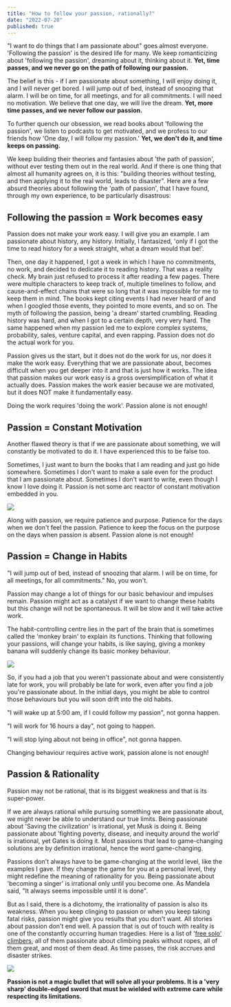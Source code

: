 ```yaml
---
title: "How to follow your passion, rationally?"
date: "2022-07-20"
published: true
---
```


"I want to do things that I am passionate about" goes almost everyone. 'Following the passion' is the desired life for many. We keep romanticizing about 'following the passion', dreaming about it, thinking about it. **Yet, time passes, and we never go on the path of following our passion.**

The belief is this - if I am passionate about something, I will enjoy doing it, and I will never get bored. I will jump out of bed, instead of snoozing that alarm. I will be on time, for all meetings, and for all commitments. I will need no motivation. We believe that one day, we will live the dream. **Yet, more time passes, and we never follow our passion.**

To further quench our obsession, we read books about 'following the passion', we listen to podcasts to get motivated, and we profess to our friends how 'One day, I will follow my passion.' **Yet, we don't do it, and time keeps on passing.**

We keep building their theories and fantasies about 'the path of passion', without ever testing them out in the real world. And if there is one thing that almost all humanity agrees on, it is this: "building theories without testing, and then applying it to the real world, leads to disaster". Here are a few absurd theories about following the 'path of passion', that I have found, through my own experience, to be particularly disastrous:

## Following the passion = Work becomes easy

Passion does not make your work easy. I will give you an example. I am passionate about history, any history. Initially, I fantasized, 'only if I got the time to read history for a week straight, what a dream would that be!'.

Then, one day it happened, I got a week in which I have no commitments, no work, and decided to dedicate it to reading history. That was a reality check. My brain just refused to process it after reading a few pages. There were multiple characters to keep track of, multiple timelines to follow, and cause-and-effect chains that were so long that it was impossible for me to keep them in mind. The books kept citing events I had never heard of and when I googled those events, they pointed to more events, and so on. The myth of following the passion, being 'a dream' started crumbling. Reading history was hard, and when I got to a certain depth, very very hard. The same happened when my passion led me to explore complex systems, probability, sales, venture capital, and even rapping. Passion does not do the actual work for you.

Passion gives us the start, but it does not do the work for us, nor does it make the work easy. Everything that we are passionate about, becomes difficult when you get deeper into it and that is just how it works. The idea that passion makes our work easy is a gross oversimplification of what it actually does. Passion makes the work easier because we are motivated, but it does NOT make it fundamentally easy.

Doing the work requires 'doing the work'. Passion alone is not enough!

## Passion = Constant Motivation

Another flawed theory is that if we are passionate about something, we will constantly be motivated to do it. I have experienced this to be false too.

Sometimes, I just want to burn the books that I am reading and just go hide somewhere. Sometimes I don't want to make a sale even for the product that I am passionate about. Sometimes I don't want to write, even though I know I love doing it. Passion is not some arc reactor of constant motivation embedded in you.

![](https://substackcdn.com/image/fetch/f_auto,q_auto:good,fl_progressive:steep/https%3A%2F%2Fbucketeer-e05bbc84-baa3-437e-9518-adb32be77984.s3.amazonaws.com%2Fpublic%2Fimages%2Fc9b9fb33-ab63-48e0-9f65-5f1390642d70_1488x837.jpeg)

Along with passion, we require patience and purpose. Patience for the days when we don't feel the passion. Patience to keep the focus on the purpose on the days when passion is absent. Passion alone is not enough!

## Passion = Change in Habits

"I will jump out of bed, instead of snoozing that alarm. I will be on time, for all meetings, for all commitments." No, you won't.

Passion may change a lot of things for our basic behaviour and impulses remain. Passion might act as a catalyst if we want to change these habits but this change will not be spontaneous. It will be slow and it will take active work.

The habit-controlling centre lies in the part of the brain that is sometimes called the 'monkey brain' to explain its functions. Thinking that following your passions, will change your habits, is like saying, giving a monkey banana will suddenly change its basic monkey behaviour.

![](https://substackcdn.com/image/fetch/f_auto,q_auto:good,fl_progressive:steep/https%3A%2F%2Fbucketeer-e05bbc84-baa3-437e-9518-adb32be77984.s3.amazonaws.com%2Fpublic%2Fimages%2F09973a29-604d-458a-aaae-298a66f8f649_1488x986.jpeg)

So, if you had a job that you weren't passionate about and were consistently late for work, you will probably be late for work, even after you find a job you're passionate about. In the initial days, you might be able to control those behaviours but you will soon drift into the old habits.

"I will wake up at 5:00 am, if I could follow my passion", not gonna happen.

"I will work for 16 hours a day", not going to happen.

"I will stop lying about not being in office", not gonna happen.

Changing behaviour requires active work, passion alone is not enough!

## Passion & Rationality

Passion may not be rational, that is its biggest weakness and that is its super-power.

If we are always rational while pursuing something we are passionate about, we might never be able to understand our true limits. Being passionate about 'Saving the civilization' is irrational, yet Musk is doing it. Being passionate about 'fighting poverty, disease, and inequity around the world' is irrational, yet Gates is doing it. Most passions that lead to game-changing solutions are by definition irrational, hence the word game-changing.

Passions don't always have to be game-changing at the world level, like the examples I gave. If they change the game for you at a personal level, they might redefine the meaning of rationality for you. Being passionate about 'becoming a singer' is irrational only until you become one. As Mandela said, "It always seems impossible until it is done".

But as I said, there is a dichotomy, the irrationality of passion is also its weakness. When you keep clinging to passion or when you keep taking fatal risks, passion might give you results that you don't want. All stories about passion don't end well. A passion that is out of touch with reality is one of the constantly occurring human tragedies. Here is a list of '[free solo' climbers](https://www.climbernews.com/free-soloists-the-climbers-who-risk-it-all/), all of them passionate about climbing peaks without ropes, all of them great, and most of them dead. As time passes, the risk accrues and disaster strikes.

![](https://substackcdn.com/image/fetch/f_auto,q_auto:good,fl_progressive:steep/https%3A%2F%2Fbucketeer-e05bbc84-baa3-437e-9518-adb32be77984.s3.amazonaws.com%2Fpublic%2Fimages%2Fe1950cd4-d352-432f-8bd7-34605056ee24_1488x992.jpeg)

**Passion is not a magic bullet that will solve all your problems. It is a 'very sharp' double-edged sword that must be wielded with extreme care while respecting its limitations.**

